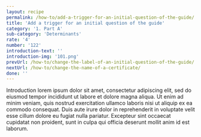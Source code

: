 ```yaml
---
layout: recipe
permalink: /how-to/add-a-trigger-for-an-initial-question-of-the-guide/
title: 'Add a trigger for an initial question of the guide'
category: '1. Part A'
sub-category: 'Determinants'
rate: '4'
number: '122'
introduction-text: ''
introduction-img: '101.png'
prevUrl: /how-to/change-the-label-of-an-initial-question-of-the-guide/
nextUrl: /how-to/change-the-name-of-a-certificate/
done: ''
---
```


Introduction lorem ipsum dolor sit amet, consectetur adipiscing elit, sed do eiusmod tempor incididunt ut labore et dolore magna aliqua. Ut enim ad minim veniam, quis nostrud exercitation ullamco laboris nisi ut aliquip ex ea commodo consequat. Duis aute irure dolor in reprehenderit in voluptate velit esse cillum dolore eu fugiat nulla pariatur. Excepteur sint occaecat cupidatat non proident, sunt in culpa qui officia deserunt mollit anim id est laborum.

